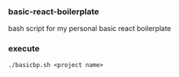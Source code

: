 ### basic-react-boilerplate

bash script for my personal basic react boilerplate

### execute
`./basicbp.sh <project name>`
